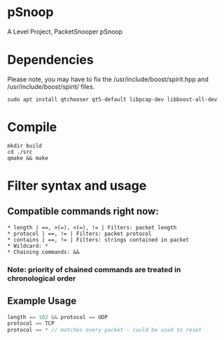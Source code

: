 # pSnoop
A Level Project, PacketSnooper pSnoop

# Dependencies 

Please note, you may have to fix the /usr/include/boost/spirit.hpp and /usr/include/boost/spirit/ files.
```
sudo apt install qtchooser qt5-default libpcap-dev libboost-all-dev
```

# Compile
```
mkdir build
cd ./src
qmake && make
```

# Filter syntax and usage

## Compatible commands right now:
	* length | ==, >(=), <(=), != | Filters: packet length 
	* protocol | ==, != | Filters: packet protocol 
	* contains | ==, != | Filters: strings contained in packet
	* Wildcard: *
	* Chaining commands: &&

### Note: priority of chained commands are treated in chronological order

## Example Usage
```c
length == 102 && protocol == UDP
protocol == TCP
protocol == * // matches every packet - could be used to reset 
```
